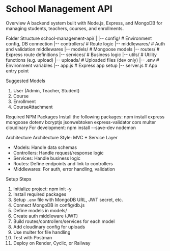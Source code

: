# School Management API

Overview
A backend system built with Node.js, Express, and MongoDB for managing students, teachers, courses, and enrollments.

Folder Structure
school-management-api/
|
|-- config/ # Environment config, DB connection
|-- controllers/ # Route logic
|-- middlewares/ # Auth and validation middlewares
|-- models/ # Mongoose models
|-- routes/ # Express route definitions
|-- services/ # Business logic
|-- utils/ # Utility functions (e.g. upload)
|-- uploads/ # Uploaded files (dev only)
|-- .env # Environment variables
|-- app.js # Express app setup
|-- server.js # App entry point

Suggested Models
1. User (Admin, Teacher, Student)
2. Course
3. Enrollment
4. CourseAttachment

Required NPM Packages
Install the following packages:
npm install express mongoose dotenv bcryptjs jsonwebtoken express-validator cors multer
cloudinary
For development:
npm install --save-dev nodemon

Architecture
Architecture Style: MVC + Service Layer
- Models: Handle data schemas
- Controllers: Handle request/response logic
- Services: Handle business logic
- Routes: Define endpoints and link to controllers
- Middlewares: For auth, error handling, validation

Setup Steps
1. Initialize project: npm init -y
2. Install required packages
3. Setup `.env` file with MongoDB URL, JWT secret, etc.
4. Connect MongoDB in config/db.js
5. Define models in models/
6. Create auth middleware (JWT)
7. Build routes/controllers/services for each model
8. Add cloudinary config for uploads
9. Use multer for file handling
10. Test with Postman
11. Deploy on Render, Cyclic, or Railway